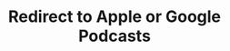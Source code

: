 ---
title: Redirect to Apple or Google Podcasts
redirect_from:
- /078r/
- /zadnja/
redirect_to: https://pod.fo/e/1df44f
---